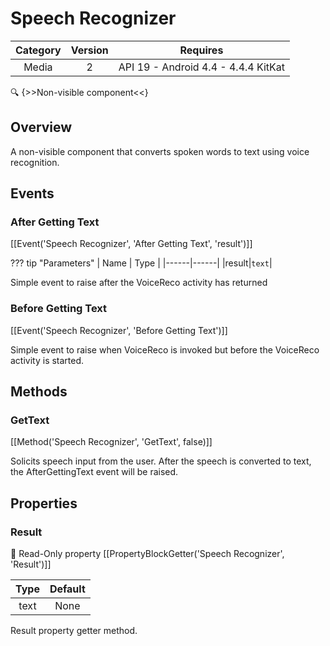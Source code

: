 # Speech Recognizer

| Category | Version | Requires |
|:--------:|:-------:|:--------:|
|Media|2|API 19 - Android 4.4 - 4.4.4 KitKat|

:mag: {>>Non-visible component<<}

## Overview

A non-visible component that converts spoken words to text using voice recognition.

## Events

### After Getting Text

[[Event('Speech Recognizer', 'After Getting Text', 'result')]]

??? tip "Parameters"
    | Name | Type |
    |------|------|
    |result|`text`|


Simple event to raise after the VoiceReco activity has returned

### Before Getting Text

[[Event('Speech Recognizer', 'Before Getting Text')]]

Simple event to raise when VoiceReco is invoked but before the VoiceReco
 activity is started.

## Methods

### GetText

[[Method('Speech Recognizer', 'GetText', false)]]

Solicits speech input from the user.  After the speech is converted to
 text, the AfterGettingText event will be raised.

## Properties

### Result

:eyes: Read-Only property
[[PropertyBlockGetter('Speech Recognizer', 'Result')]]

| Type | Default |
|:----:|:-------:|
|text|None|

Result property getter method.